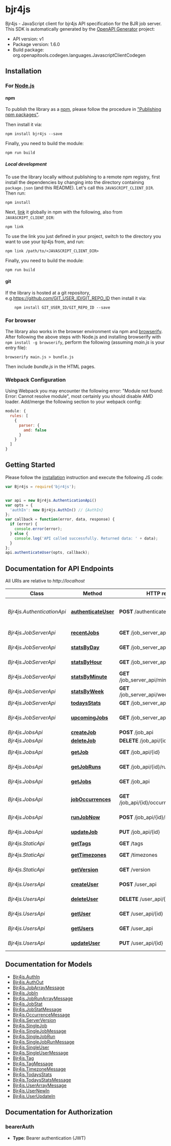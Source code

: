 # bjr4js

Bjr4js - JavaScript client for bjr4js
API specification for the BJR job server.
This SDK is automatically generated by the [OpenAPI Generator](https://openapi-generator.tech) project:

- API version: v1
- Package version: 1.6.0
- Build package: org.openapitools.codegen.languages.JavascriptClientCodegen

## Installation

### For [Node.js](https://nodejs.org/)

#### npm

To publish the library as a [npm](https://www.npmjs.com/), please follow the procedure in ["Publishing npm packages"](https://docs.npmjs.com/getting-started/publishing-npm-packages).

Then install it via:

```shell
npm install bjr4js --save
```

Finally, you need to build the module:

```shell
npm run build
```

##### Local development

To use the library locally without publishing to a remote npm registry, first install the dependencies by changing into the directory containing `package.json` (and this README). Let's call this `JAVASCRIPT_CLIENT_DIR`. Then run:

```shell
npm install
```

Next, [link](https://docs.npmjs.com/cli/link) it globally in npm with the following, also from `JAVASCRIPT_CLIENT_DIR`:

```shell
npm link
```

To use the link you just defined in your project, switch to the directory you want to use your bjr4js from, and run:

```shell
npm link /path/to/<JAVASCRIPT_CLIENT_DIR>
```

Finally, you need to build the module:

```shell
npm run build
```

#### git

If the library is hosted at a git repository, e.g.https://github.com/GIT_USER_ID/GIT_REPO_ID
then install it via:

```shell
    npm install GIT_USER_ID/GIT_REPO_ID --save
```

### For browser

The library also works in the browser environment via npm and [browserify](http://browserify.org/). After following
the above steps with Node.js and installing browserify with `npm install -g browserify`,
perform the following (assuming *main.js* is your entry file):

```shell
browserify main.js > bundle.js
```

Then include *bundle.js* in the HTML pages.

### Webpack Configuration

Using Webpack you may encounter the following error: "Module not found: Error:
Cannot resolve module", most certainly you should disable AMD loader. Add/merge
the following section to your webpack config:

```javascript
module: {
  rules: [
    {
      parser: {
        amd: false
      }
    }
  ]
}
```

## Getting Started

Please follow the [installation](#installation) instruction and execute the following JS code:

```javascript
var Bjr4js = require('bjr4js');


var api = new Bjr4js.AuthenticationApi()
var opts = {
  'authIn': new Bjr4js.AuthIn() // {AuthIn} 
};
var callback = function(error, data, response) {
  if (error) {
    console.error(error);
  } else {
    console.log('API called successfully. Returned data: ' + data);
  }
};
api.authenticateUser(opts, callback);

```

## Documentation for API Endpoints

All URIs are relative to *http://localhost*

Class | Method | HTTP request | Description
------------ | ------------- | ------------- | -------------
*Bjr4js.AuthenticationApi* | [**authenticateUser**](docs/AuthenticationApi.md#authenticateUser) | **POST** /authenticate | Authenticates a user and returns a token
*Bjr4js.JobServerApi* | [**recentJobs**](docs/JobServerApi.md#recentJobs) | **GET** /job_server_api/recent_jobs | List of recent jobs
*Bjr4js.JobServerApi* | [**statsByDay**](docs/JobServerApi.md#statsByDay) | **GET** /job_server_api/daily_job_stats | Job statistics by day
*Bjr4js.JobServerApi* | [**statsByHour**](docs/JobServerApi.md#statsByHour) | **GET** /job_server_api/hourly_job_stats | Job statistics by hour
*Bjr4js.JobServerApi* | [**statsByMinute**](docs/JobServerApi.md#statsByMinute) | **GET** /job_server_api/minutely_job_stats | Job statistics by minute
*Bjr4js.JobServerApi* | [**statsByWeek**](docs/JobServerApi.md#statsByWeek) | **GET** /job_server_api/weekly_job_stats | Job statistics by week
*Bjr4js.JobServerApi* | [**todaysStats**](docs/JobServerApi.md#todaysStats) | **GET** /job_server_api/todays_stats | Todays Stats
*Bjr4js.JobServerApi* | [**upcomingJobs**](docs/JobServerApi.md#upcomingJobs) | **GET** /job_server_api/upcoming_jobs | List of upcoming jobs
*Bjr4js.JobsApi* | [**createJob**](docs/JobsApi.md#createJob) | **POST** /job_api | Creates a job
*Bjr4js.JobsApi* | [**deleteJob**](docs/JobsApi.md#deleteJob) | **DELETE** /job_api/{id} | Deletes a job
*Bjr4js.JobsApi* | [**getJob**](docs/JobsApi.md#getJob) | **GET** /job_api/{id} | Retrieves a single job
*Bjr4js.JobsApi* | [**getJobRuns**](docs/JobsApi.md#getJobRuns) | **GET** /job_api/{id}/runs | Retrieve the runs for a job
*Bjr4js.JobsApi* | [**getJobs**](docs/JobsApi.md#getJobs) | **GET** /job_api | Retrieves jobs
*Bjr4js.JobsApi* | [**jobOccurrences**](docs/JobsApi.md#jobOccurrences) | **GET** /job_api/{id}/occurrences/{end_date} | Upcoming job occurrences
*Bjr4js.JobsApi* | [**runJobNow**](docs/JobsApi.md#runJobNow) | **POST** /job_api/{id}/run_now | Run a job now
*Bjr4js.JobsApi* | [**updateJob**](docs/JobsApi.md#updateJob) | **PUT** /job_api/{id} | Updates a single job
*Bjr4js.StaticApi* | [**getTags**](docs/StaticApi.md#getTags) | **GET** /tags | Get tags
*Bjr4js.StaticApi* | [**getTimezones**](docs/StaticApi.md#getTimezones) | **GET** /timezones | Get timezones
*Bjr4js.StaticApi* | [**getVersion**](docs/StaticApi.md#getVersion) | **GET** /version | Server version
*Bjr4js.UsersApi* | [**createUser**](docs/UsersApi.md#createUser) | **POST** /user_api | Creates a user
*Bjr4js.UsersApi* | [**deleteUser**](docs/UsersApi.md#deleteUser) | **DELETE** /user_api/{id} | Deletes a user
*Bjr4js.UsersApi* | [**getUser**](docs/UsersApi.md#getUser) | **GET** /user_api/{id} | Retrieve a single user
*Bjr4js.UsersApi* | [**getUsers**](docs/UsersApi.md#getUsers) | **GET** /user_api | Retrieves users
*Bjr4js.UsersApi* | [**updateUser**](docs/UsersApi.md#updateUser) | **PUT** /user_api/{id} | Update a single user


## Documentation for Models

 - [Bjr4js.AuthIn](docs/AuthIn.md)
 - [Bjr4js.AuthOut](docs/AuthOut.md)
 - [Bjr4js.JobArrayMessage](docs/JobArrayMessage.md)
 - [Bjr4js.JobIn](docs/JobIn.md)
 - [Bjr4js.JobRunArrayMessage](docs/JobRunArrayMessage.md)
 - [Bjr4js.JobStat](docs/JobStat.md)
 - [Bjr4js.JobStatMessage](docs/JobStatMessage.md)
 - [Bjr4js.OccurrenceMessage](docs/OccurrenceMessage.md)
 - [Bjr4js.ServerVersion](docs/ServerVersion.md)
 - [Bjr4js.SingleJob](docs/SingleJob.md)
 - [Bjr4js.SingleJobMessage](docs/SingleJobMessage.md)
 - [Bjr4js.SingleJobRun](docs/SingleJobRun.md)
 - [Bjr4js.SingleJobRunMessage](docs/SingleJobRunMessage.md)
 - [Bjr4js.SingleUser](docs/SingleUser.md)
 - [Bjr4js.SingleUserMessage](docs/SingleUserMessage.md)
 - [Bjr4js.Tag](docs/Tag.md)
 - [Bjr4js.TagMessage](docs/TagMessage.md)
 - [Bjr4js.TimezoneMessage](docs/TimezoneMessage.md)
 - [Bjr4js.TodaysStats](docs/TodaysStats.md)
 - [Bjr4js.TodaysStatsMessage](docs/TodaysStatsMessage.md)
 - [Bjr4js.UserArrayMessage](docs/UserArrayMessage.md)
 - [Bjr4js.UserNewIn](docs/UserNewIn.md)
 - [Bjr4js.UserUpdateIn](docs/UserUpdateIn.md)


## Documentation for Authorization



### bearerAuth

- **Type**: Bearer authentication (JWT)

